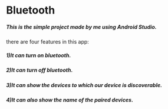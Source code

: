 # Bluetooth
<h5>This is the simple project made by me using Android Studio.</h5>
<p>there are four features in this app:</p>
<h5>1)It can turn on bluetooth.</h5>
<h5>2)It can turn off bluetooth.</h5>
<h5>3)It can show the devices to which our device is discoverable.</h5>
<h5>4)It can also show the name of the paired devices.</.h5>
